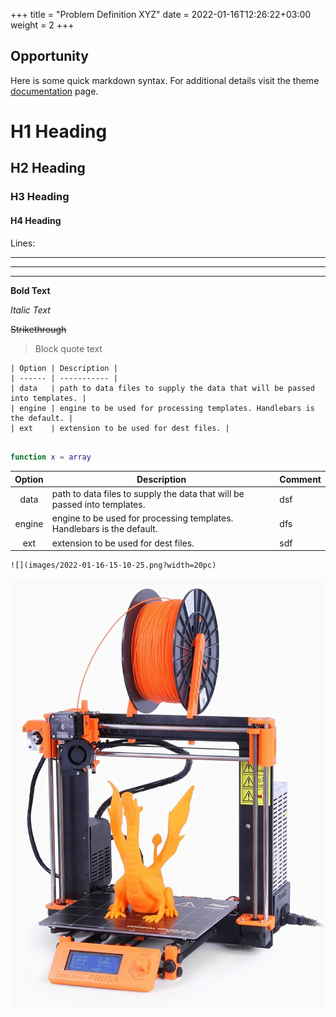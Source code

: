 +++
title = "Problem Definition XYZ"
date = 2022-01-16T12:26:22+03:00
weight = 2
+++

## Opportunity


Here is some quick markdown syntax. For additional details visit the theme [documentation](https://learn.netlify.app/en/cont/markdown/) page. 

# H1 Heading 
## H2 Heading 
### H3 Heading 
#### H4 Heading 

<!-- Comment -->

Lines:

---

___

***

**Bold Text**

_Italic Text_

~~Strikethrough~~

> Block quote text

```
| Option | Description |
| ------ | ----------- |
| data   | path to data files to supply the data that will be passed into templates. |
| engine | engine to be used for processing templates. Handlebars is the default. |
| ext    | extension to be used for dest files. |
```

```matlab

function x = array


```

| Option | Description | Comment |
|:------:| ----------- | -------- |
| data   | path to data files to supply the data that will be passed into templates. | dsf |
| engine | engine to be used for processing templates. Handlebars is the default. | dfs |
| ext    | extension to be used for dest files. | sdf |

```
![](images/2022-01-16-15-10-25.png?width=20pc)
```

![](images/2022-01-16-15-10-25.png?width=20pc)